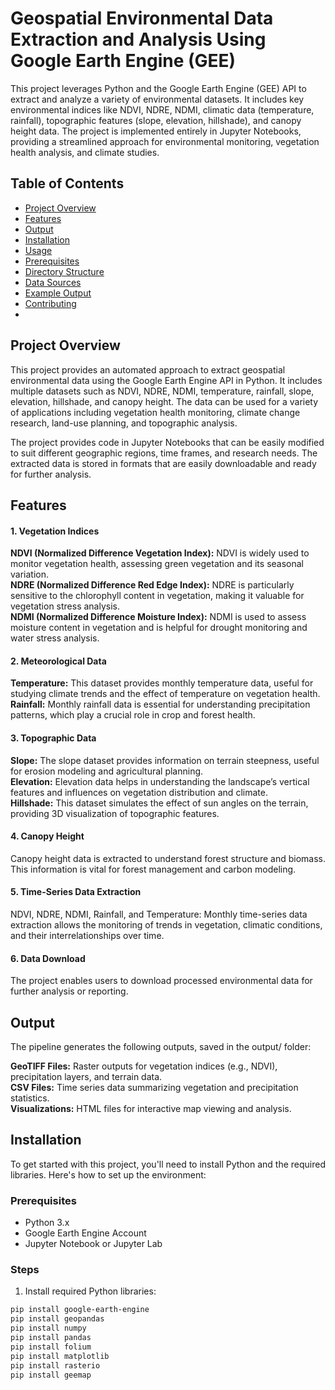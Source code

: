 
# Geospatial Environmental Data Extraction and Analysis Using Google Earth Engine (GEE)

This project leverages Python and the Google Earth Engine (GEE) API to extract and analyze a variety of environmental datasets. It includes key environmental indices like NDVI, NDRE, NDMI, climatic data (temperature, rainfall), topographic features (slope, elevation, hillshade), and canopy height data. The project is implemented entirely in Jupyter Notebooks, providing a streamlined approach for environmental monitoring, vegetation health analysis, and climate studies.

## Table of Contents

- [Project Overview](#project-overview)
- [Features](#features)
- [Output](#output)
- [Installation](#installation)
- [Usage](#usage)
- [Prerequisites](#prerequisites)
- [Directory Structure](#directory-structure)
- [Data Sources](#data-sources)
- [Example Output](#example-output)
- [Contributing](#contributing)
-

## Project Overview

This project provides an automated approach to extract geospatial environmental data using the Google Earth Engine API in Python. It includes multiple datasets such as NDVI, NDRE, NDMI, temperature, rainfall, slope, elevation, hillshade, and canopy height. The data can be used for a variety of applications including vegetation health monitoring, climate change research, land-use planning, and topographic analysis.

The project provides code in Jupyter Notebooks that can be easily modified to suit different geographic regions, time frames, and research needs. The extracted data is stored in formats that are easily downloadable and ready for further analysis.

## Features
#### 1. Vegetation Indices
**NDVI (Normalized Difference Vegetation Index):** NDVI is widely used to monitor vegetation health, assessing green vegetation and its seasonal variation.<br>
**NDRE (Normalized Difference Red Edge Index):** NDRE is particularly sensitive to the chlorophyll content in vegetation, making it valuable for vegetation stress analysis.<br>
**NDMI (Normalized Difference Moisture Index):** NDMI is used to assess moisture content in vegetation and is helpful for drought monitoring and water stress analysis.<br>
#### 2. Meteorological Data
**Temperature:** This dataset provides monthly temperature data, useful for studying climate trends and the effect of temperature on vegetation health.<br>
**Rainfall:** Monthly rainfall data is essential for understanding precipitation patterns, which play a crucial role in crop and forest health.<br>
#### 3. Topographic Data
**Slope:** The slope dataset provides information on terrain steepness, useful for erosion modeling and agricultural planning.<br>
**Elevation:** Elevation data helps in understanding the landscape’s vertical features and influences on vegetation distribution and climate.<br>
**Hillshade:** This dataset simulates the effect of sun angles on the terrain, providing 3D visualization of topographic features.<br>
#### 4. Canopy Height
Canopy height data is extracted to understand forest structure and biomass. This information is vital for forest management and carbon modeling.
#### 5. Time-Series Data Extraction
NDVI, NDRE, NDMI, Rainfall, and Temperature: Monthly time-series data extraction allows the monitoring of trends in vegetation, climatic conditions, and their interrelationships over time.
#### 6. Data Download
The project enables users to download processed environmental data for further analysis or reporting.


## Output
The pipeline generates the following outputs, saved in the output/ folder:

**GeoTIFF Files:** Raster outputs for vegetation indices (e.g., NDVI), precipitation layers, and terrain data.<br>
**CSV Files:** Time series data summarizing vegetation and precipitation statistics.<br>
**Visualizations:** HTML files for interactive map viewing and analysis.<br>

## Installation

To get started with this project, you'll need to install Python and the required libraries. Here's how to set up the environment:

### Prerequisites

- Python 3.x
- Google Earth Engine Account
- Jupyter Notebook or Jupyter Lab

### Steps

1. Install required Python libraries:

```bash
pip install google-earth-engine
pip install geopandas
pip install numpy
pip install pandas
pip install folium
pip install matplotlib
pip install rasterio
pip install geemap
